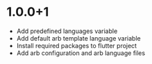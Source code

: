 # 1.0.0+1

- Add predefined languages variable
- Add default arb template language variable
- Install required packages to flutter project
- Add arb configuration and arb language files
